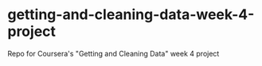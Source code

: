 # getting-and-cleaning-data-week-4-project
Repo for Coursera's "Getting and Cleaning Data" week 4 project
